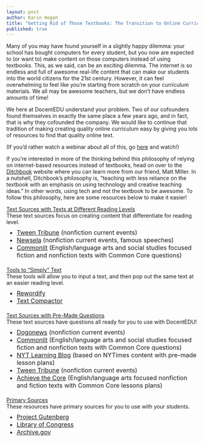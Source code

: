 ```yaml
---
layout: post
author: Karin Hogen
title: "Getting Rid of Those Textbooks: The Transition to Online Curriculum"
published: true
---
```

Many of you may have found yourself in a slightly happy dilemma: your school has bought computers for every student, but you now are expected to (or want to) make content on those computers instead of using textbooks. This, as we said, can be an exciting dilemma. The internet is so endless and full of awesome real-life content that can make our students into the world citizens for the 21st century. However, it can feel overwhelming to feel like you’re starting from scratch on your curriculum materials. We all may be awesome teachers, but we don’t have endless amounts of time! 

We here at DocentEDU understand your problem. Two of our cofounders found themselves in exactly the same place a few years ago, and in fact, that is why they cofounded the company. We would like to continue that tradition of making creating quality online curriculum easy by giving you lots of resources to find that quality online text.

(If you’d rather watch a webinar about all of this, go [here](https://www.youtube.com/watch?v=DHR7tspV-GQ) and watch!)

If you’re interested in more of the thinking behind this philosophy of relying on internet-based resources instead of textbooks, head on over to the [Ditchbook](http://ditchthattextbook.com/) website where you can learn more from our friend, Matt Miller. In a nutshell, Ditchbook’s philosophy is, “teaching with less reliance on the textbook with an emphasis on using technology and creative teaching ideas.” In other words, using tech and not the textbook to be awesome. To follow this philosophy, here are some resources below to make it easier!

<u>Text Sources with Texts at Different Reading Levels</u><br>
These text sources focus on creating content that differentiate for reading level.

- [Tween Tribune](http://tweentribune.com/) (nonfiction current events)
- [Newsela](https://newsela.com/) (nonfiction current events, famous speeches)
- [Commonlit](https://www.commonlit.org/) (English/language arts and social studies focused fiction and nonfiction texts with Common Core questions)

<u>Tools to “Simply” Text</u><br>
These tools will allow you to input a text, and then pop out the same text at an easier reading level.

- [Rewordify](http://rewordify.com/)
- [Text Compactor](http://www.textcompactor.com/)

<u>Text Sources with Pre-Made Questions</u><br>
These text sources have questions all ready for you to use with DocentEDU!

- [Dogonews](http://www.dogonews.com/) (nonfiction current events)
- [Commonlit](https://www.commonlit.org/) (English/language arts and social studies focused fiction and nonfiction texts with Common Core questions)
- [NYT Learning Blog](http://learning.blogs.nytimes.com/) (based on NYTimes content with pre-made lesson plans)
- [Tween Tribune](http://tweentribune.com/) (nonfiction current events)
- [Achieve the Core](http://achievethecore.org/category/411/ela-literacy-lessons) (English/language arts focused nonfiction and fiction texts with Common Core lessons plans)

<u>Primary Sources</u><br>
These resources have primary sources for you to use with your students.

- [Project Gutenberg](https://www.gutenberg.org/)
- [Library of Congress](http://www.loc.gov/teachers/classroommaterials/primarysourcesets/)
- [Archive.gov](http://www.archives.gov/education/research/primary-sources.html)

<style>
  p + ul {
    font-size: 16px;
    margin-top: -5px;
    margin-bottom: 20px;
  }
</style>
